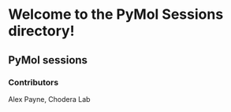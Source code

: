 # **Welcome to the PyMol Sessions directory!**

## **PyMol sessions**


### Contributors
Alex Payne, Chodera Lab
